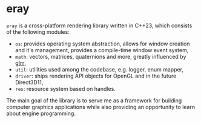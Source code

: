 # eray

`eray` is a cross-platform rendering library written in C++23, which consists of the following modules:
- `os`: provides operating system abstraction, allows for window creation and it's management, provides a compile-time window event system,  
- `math`: vectors, matrices, quaternions and more, greatly influenced by [glm](https://github.com/g-truc/glm),
- `util`: utilities used among the codebase, e.g. logger, enum mapper, 
- `driver`: ships rendering API objects for OpenGL and in the future Direct3D11,
- `res`: resource system based on handles.

The main goal of the library is to serve me as a framework for building computer graphics applications while also providing an opportunity to learn about engine programming.
